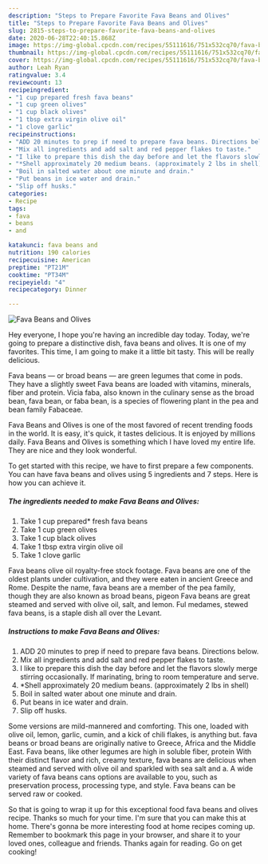 ```yaml
---
description: "Steps to Prepare Favorite Fava Beans and Olives"
title: "Steps to Prepare Favorite Fava Beans and Olives"
slug: 2815-steps-to-prepare-favorite-fava-beans-and-olives
date: 2020-06-28T22:40:15.868Z
image: https://img-global.cpcdn.com/recipes/55111616/751x532cq70/fava-beans-and-olives-recipe-main-photo.jpg
thumbnail: https://img-global.cpcdn.com/recipes/55111616/751x532cq70/fava-beans-and-olives-recipe-main-photo.jpg
cover: https://img-global.cpcdn.com/recipes/55111616/751x532cq70/fava-beans-and-olives-recipe-main-photo.jpg
author: Leah Ryan
ratingvalue: 3.4
reviewcount: 13
recipeingredient:
- "1 cup prepared fresh fava beans"
- "1 cup green olives"
- "1 cup black olives"
- "1 tbsp extra virgin olive oil"
- "1 clove garlic"
recipeinstructions:
- "ADD 20 minutes to prep if need to prepare fava beans. Directions below."
- "Mix all ingredients and add salt and red pepper flakes to taste."
- "I like to prepare this dish the day before and let the flavors slowly merge stirring occasionally. If marinating, bring to room temperature and serve."
- "*Shell approximately 20 medium beans. (approximately 2 lbs in shell)"
- "Boil in salted water about one minute and drain."
- "Put beans in ice water and drain."
- "Slip off husks."
categories:
- Recipe
tags:
- fava
- beans
- and

katakunci: fava beans and 
nutrition: 190 calories
recipecuisine: American
preptime: "PT21M"
cooktime: "PT34M"
recipeyield: "4"
recipecategory: Dinner

---
```



![Fava Beans and Olives](https://img-global.cpcdn.com/recipes/55111616/751x532cq70/fava-beans-and-olives-recipe-main-photo.jpg)

Hey everyone, I hope you're having an incredible day today. Today, we're going to prepare a distinctive dish, fava beans and olives. It is one of my favorites. This time, I am going to make it a little bit tasty. This will be really delicious.

Fava beans — or broad beans — are green legumes that come in pods. They have a slightly sweet Fava beans are loaded with vitamins, minerals, fiber and protein. Vicia faba, also known in the culinary sense as the broad bean, fava bean, or faba bean, is a species of flowering plant in the pea and bean family Fabaceae.

Fava Beans and Olives is one of the most favored of recent trending foods in the world. It is easy, it's quick, it tastes delicious. It is enjoyed by millions daily. Fava Beans and Olives is something which I have loved my entire life. They are nice and they look wonderful.


To get started with this recipe, we have to first prepare a few components. You can have fava beans and olives using 5 ingredients and 7 steps. Here is how you can achieve it.

<!--inarticleads1-->

##### The ingredients needed to make Fava Beans and Olives:

1. Take 1 cup prepared* fresh fava beans
1. Take 1 cup green olives
1. Take 1 cup black olives
1. Take 1 tbsp extra virgin olive oil
1. Take 1 clove garlic


Fava beans olive oil royalty-free stock footage. Fava beans are one of the oldest plants under cultivation, and they were eaten in ancient Greece and Rome. Despite the name, fava beans are a member of the pea family, though they are also known as broad beans, pigeon Fava beans are great steamed and served with olive oil, salt, and lemon. Ful medames, stewed fava beans, is a staple dish all over the Levant. 

<!--inarticleads2-->

##### Instructions to make Fava Beans and Olives:

1. ADD 20 minutes to prep if need to prepare fava beans. Directions below.
1. Mix all ingredients and add salt and red pepper flakes to taste.
1. I like to prepare this dish the day before and let the flavors slowly merge stirring occasionally. If marinating, bring to room temperature and serve.
1. *Shell approximately 20 medium beans. (approximately 2 lbs in shell)
1. Boil in salted water about one minute and drain.
1. Put beans in ice water and drain.
1. Slip off husks.


Some versions are mild-mannered and comforting. This one, loaded with olive oil, lemon, garlic, cumin, and a kick of chili flakes, is anything but. fava beans or broad beans are originally native to Greece, Africa and the Middle East. Fava beans, like other legumes are high in soluble fiber, protein With their distinct flavor and rich, creamy texture, fava beans are delicious when steamed and served with olive oil and sparkled with sea salt and a. A wide variety of fava beans cans options are available to you, such as preservation process, processing type, and style. Fava beans can be served raw or cooked. 

So that is going to wrap it up for this exceptional food fava beans and olives recipe. Thanks so much for your time. I'm sure that you can make this at home. There's gonna be more interesting food at home recipes coming up. Remember to bookmark this page in your browser, and share it to your loved ones, colleague and friends. Thanks again for reading. Go on get cooking!
